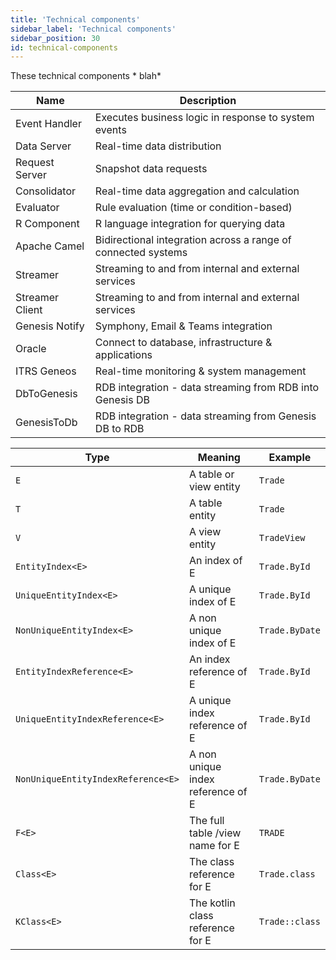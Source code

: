 ```yaml
---
title: 'Technical components'
sidebar_label: 'Technical components'
sidebar_position: 30
id: technical-components
---
```


These technical components * blah*

| Name| Description|
|------------------------------------|--------------------|
| Event Handler | Executes business logic in response to system events     |
| Data Server | Real-time data distribution |
| Request Server |  Snapshot data requests         |
| Consolidator | Real-time data aggregation and calculation            | 
| Evaluator | Rule evaluation (time or condition-based)           |
| R Component | R language integration for querying data         | 
| Apache Camel | Bidirectional integration across a range of connected systems          | 
| Streamer | Streaming to and from internal and external services            | 
| Streamer Client | Streaming to and from internal and external services          |
| Genesis Notify | Symphony, Email & Teams integration         | 
| Oracle | Connect to database, infrastructure & applications          | 
| ITRS Geneos | Real-time monitoring & system management          | 
| DbToGenesis | RDB integration - data streaming from RDB into Genesis DB          | 
| GenesisToDb | RDB integration - data streaming from Genesis DB to RDB          |

| Type                               | Meaning                           | Example        |
|------------------------------------|-----------------------------------|----------------|
| `E`                                | A table or view entity            | `Trade`        |
| `T`                                | A table entity                    | `Trade`        |
| `V`                                | A view entity                     | `TradeView`    |
| `EntityIndex<E>`                   | An index of E                     | `Trade.ById`   |
| `UniqueEntityIndex<E>`             | A unique index of E               | `Trade.ById`   |
| `NonUniqueEntityIndex<E>`          | A non unique index of E           | `Trade.ByDate` |
| `EntityIndexReference<E>`          | An index reference of E           | `Trade.ById`   |
| `UniqueEntityIndexReference<E>`    | A unique index reference of E     | `Trade.ById`   |
| `NonUniqueEntityIndexReference<E>` | A non unique index reference of E | `Trade.ByDate` |
| `F<E>`                             | The full table /view name for E   | `TRADE`        |
| `Class<E>`                         | The class reference for E         | `Trade.class`  |
| `KClass<E>`                        | The kotlin class reference for E  | `Trade::class` |